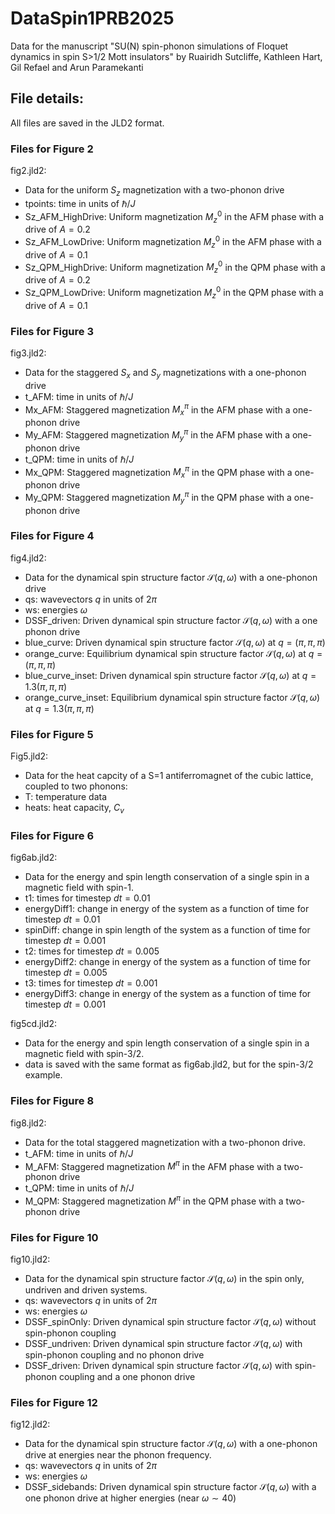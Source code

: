 # DataSpin1PRB2025
Data for the manuscript "SU(N) spin-phonon simulations of Floquet dynamics in spin S>1/2 Mott insulators"
by Ruairidh Sutcliffe, Kathleen Hart, Gil Refael and Arun Paramekanti

## File details:
All files are saved in the JLD2 format.

### Files for Figure 2
fig2.jld2:<br />
  - Data for the uniform $S_z$ magnetization with a two-phonon drive
  - tpoints: time in units of $\hbar/J$<br />
  - Sz_AFM_HighDrive: Uniform magnetization $M_z^0$ in the AFM phase with a drive of $A = 0.2$<br />
  - Sz_AFM_LowDrive: Uniform magnetization $M_z^0$ in the AFM phase with a drive of $A = 0.1$<br />
  - Sz_QPM_HighDrive: Uniform magnetization $M_z^0$ in the QPM phase with a drive of $A = 0.2$<br />
  - Sz_QPM_LowDrive: Uniform magnetization $M_z^0$ in the QPM phase with a drive of $A = 0.1$<br />

### Files for Figure 3
fig3.jld2:<br />
  - Data for the staggered $S_x$ and $S_y$ magnetizations with a one-phonon drive
  - t_AFM: time in units of $\hbar/J$<br />
  - Mx_AFM: Staggered magnetization $M_x^\pi$ in the AFM phase with a one-phonon drive
  - My_AFM: Staggered magnetization $M_y^\pi$ in the AFM phase with a one-phonon drive
  - t_QPM: time in units of $\hbar/J$<br />
  - Mx_QPM: Staggered magnetization $M_x^\pi$ in the QPM phase with a one-phonon drive
  - My_QPM: Staggered magnetization $M_y^\pi$ in the QPM phase with a one-phonon drive

### Files for Figure 4
fig4.jld2:<br />
  - Data for the dynamical spin structure factor $\mathcal{S}(q,\omega)$ with a one-phonon drive
  - qs: wavevectors $q$ in units of $2\pi$
  - ws: energies $\omega$
  - DSSF_driven: Driven dynamical spin structure factor $\mathcal{S}(q,\omega)$ with a one phonon drive
  - blue_curve: Driven dynamical spin structure factor $\mathcal{S}(q,\omega)$ at $q = (\pi,\pi,\pi)$
  - orange_curve: Equilibrium dynamical spin structure factor $\mathcal{S}(q,\omega)$ at $q = (\pi,\pi,\pi)$
  - blue_curve_inset: Driven dynamical spin structure factor $\mathcal{S}(q,\omega)$ at $q = 1.3(\pi,\pi,\pi)$
  - orange_curve_inset: Equilibrium dynamical spin structure factor $\mathcal{S}(q,\omega)$ at $q = 1.3(\pi,\pi,\pi)$

### Files for Figure 5
Fig5.jld2:<br />
  - Data for the heat capcity of a S=1 antiferromagnet of the cubic lattice, coupled to two phonons:<br />
  - T: temperature data<br />
  - heats: heat capacity, $C_v$<br />

### Files for Figure 6
fig6ab.jld2:<br />
  - Data for the energy and spin length conservation of a single spin in a magnetic field with spin-1.
  - t1: times for timestep $dt = 0.01$
  - energyDiff1: change in energy of the system as a function of time for timestep $dt = 0.01$
  - spinDiff: change in spin length of the system as a function of time for timestep $dt = 0.001$
  - t2: times for timestep $dt = 0.005$
  - energyDiff2: change in energy of the system as a function of time for timestep $dt = 0.005$
  - t3: times for timestep $dt = 0.001$
  - energyDiff3: change in energy of the system as a function of time for timestep $dt = 0.001$<br />

fig5cd.jld2:<br />
  - Data for the energy and spin length conservation of a single spin in a magnetic field with spin-3/2.
  - data is saved with the same format as fig6ab.jld2, but for the spin-3/2 example.

### Files for Figure 8
fig8.jld2:
  - Data for the total staggered magnetization with a two-phonon drive.
  - t_AFM: time in units of $\hbar/J$<br />
  - M_AFM: Staggered magnetization $M^\pi$ in the AFM phase with a two-phonon drive
  - t_QPM: time in units of $\hbar/J$<br />
  - M_QPM: Staggered magnetization $M^\pi$ in the QPM phase with a two-phonon drive

### Files for Figure 10
fig10.jld2:
  - Data for the dynamical spin structure factor $\mathcal{S}(q,\omega)$ in the spin only, undriven and driven systems.
  - qs: wavevectors $q$ in units of $2\pi$
  - ws: energies $\omega$
  - DSSF_spinOnly: Driven dynamical spin structure factor $\mathcal{S}(q,\omega)$ without spin-phonon coupling
  - DSSF_undriven: Driven dynamical spin structure factor $\mathcal{S}(q,\omega)$ with spin-phonon coupling and no phonon drive
  - DSSF_driven: Driven dynamical spin structure factor $\mathcal{S}(q,\omega)$ with spin-phonon coupling and a one phonon drive

### Files for Figure 12
fig12.jld2:
  - Data for the dynamical spin structure factor $\mathcal{S}(q,\omega)$ with a one-phonon drive at energies near the phonon frequency.
  - qs: wavevectors $q$ in units of $2\pi$
  - ws: energies $\omega$
  - DSSF_sidebands: Driven dynamical spin structure factor $\mathcal{S}(q,\omega)$ with a one phonon drive at higher energies (near $\omega \sim 40$)
